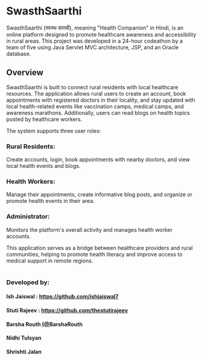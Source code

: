 # SwasthSaarthi
SwasthSaarthi (स्वस्थ सारथी), meaning "Health Companion" in Hindi, is an online platform designed to promote healthcare awareness and accessibility in rural areas. This project was developed in a 24-hour codeathon by a team of five using Java Servlet MVC architecture, JSP, and an Oracle database.

## Overview
SwasthSaarthi is built to connect rural residents with local healthcare resources. The application allows rural users to create an account, book appointments with registered doctors in their locality, and stay updated with local health-related events like vaccination camps, medical camps, and awareness marathons. Additionally, users can read blogs on health topics posted by healthcare workers.

The system supports three user roles:

### Rural Residents: 
Create accounts, login, book appointments with nearby doctors, and view local health events and blogs.
### Health Workers: 
Manage their appointments, create informative blog posts, and organize or promote health events in their area.
### Administrator: 
Monitors the platform's overall activity and manages health worker accounts.

This application serves as a bridge between healthcare providers and rural communities, helping to promote health literacy and improve access to medical support in remote regions.

#

### Developed by:

[AlibabaCloud]: https://github.com/aliyun-sls/opentelemetry-demo
#### Ish Jaiswal : https://github.com/ishjaiswal7
#### Stuti Rajeev : https://github.com/thestutirajeev
#### Barsha Routh [(@](https://github.com/)BarshaRouth
#### Nidhi Tulsyan
#### Shrishti Jalan
